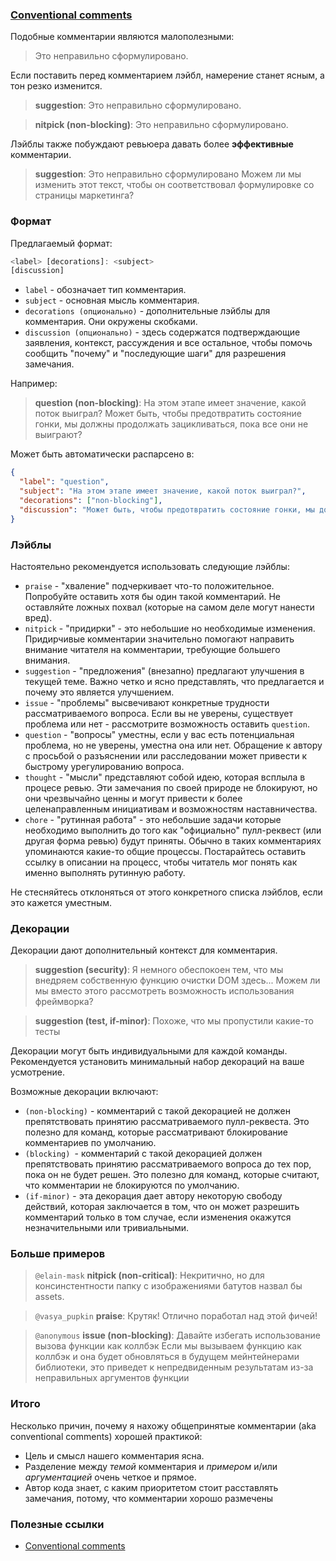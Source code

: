 ### [Conventional comments](https://conventionalcomments.org/)

Подобные комментарии являются малополезными:

> Это неправильно сформулировано.

Если поставить перед комментарием лэйбл, намерение станет ясным, а тон резко изменится.

> **suggestion**: Это неправильно сформулировано.


> **nitpick (non-blocking)**: Это неправильно сформулировано.

Лэйблы также побуждают ревьюера давать более **эффективные** комментарии.

> **suggestion**: Это неправильно сформулировано
> Можем ли мы изменить этот текст, чтобы он соответствовал формулировке со страницы маркетинга?

### Формат

Предлагаемый формат:

```js
<label> [decorations]: <subject>
[discussion]
```

- `label` - обозначает тип комментария.
- `subject` - основная мысль комментария.
- `decorations (опционально)` - дополнительные лэйблы для комментария. Они окружены скобками.
- `discussion (опционально)` - здесь содержатся подтверждающие заявления, контекст, рассуждения и все остальное, чтобы помочь сообщить "почему" и "последующие шаги" для разрешения замечания.

Например:

> **question (non-blocking)**: На этом этапе имеет значение, какой поток выиграл?
> Может быть, чтобы предотвратить состояние гонки, мы должны продолжать зацикливаться, пока все они не выиграют?

Может быть автоматически распарсено в:
```json
{
  "label": "question",
  "subject": "На этом этапе имеет значение, какой поток выиграл?",
  "decorations": ["non-blocking"],
  "discussion": "Может быть, чтобы предотвратить состояние гонки, мы должны продолжать зацикливаться, пока все они не выиграют?"
}
```

### Лэйблы

Настоятельно рекомендуется использовать следующие лэйблы:

- `praise` - "хваление" подчеркивает что-то положительное. Попробуйте оставить хотя бы один такой комментарий. Не оставляйте ложных похвал (которые на самом деле могут нанести вред).
- `nitpick` - "придирки" - это небольшие но необходимые изменения. Придирчивые комментарии значительно помогают направить внимание читателя на комментарии, требующие большего внимания.
- `suggestion` - "предложения" (внезапно) предлагают улучшения в текущей теме. Важно четко и ясно представлять, что предлагается и почему это является улучшением.
- `issue` - "проблемы" высвечивают конкретные трудности рассматриваемого вопроса. Если вы не уверены, существует проблема или нет - рассмотрите возможность оставить `question`.
- `question` - "вопросы" уместны, если у вас есть потенциальная проблема, но не уверены, уместна она или нет. Обращение к автору с просьбой о разъяснении или расследовании может привести к быстрому урегулированию вопроса.
- `thought` - "мысли" представляют собой идею, которая всплыла в процесе ревью. Эти замечания по своей природе не блокируют, но они чрезвычайно ценны и могут привести к более целенаправленным инициативам и возможностям наставничества.
- `chore` - "рутинная работа" - это небольшие задачи которые необходимо выполнить до того как "официально" пулл-реквест (или другая форма ревью) будут приняты. Обычно в таких комментариях упоминаются какие-то общие процессы. Постарайтесь оставить ссылку в описании на процесс, чтобы читатель мог понять как именно выполнять рутинную работу.

Не стесняйтесь отклоняться от этого конкретного списка лэйблов, если это кажется уместным.

### Декорации

Декорации дают дополнительный контекст для комментария.

> **suggestion (security)**: Я немного обеспокоен тем, что мы внедряем собственную функцию очистки DOM здесь...
> Можем ли мы вместо этого рассмотреть возможность использования фреймворка?

> **suggestion (test, if-minor)**: Похоже, что мы пропустили какие-то тесты

Декорации могут быть индивидуальными для каждой команды. Рекомендуется установить минимальный набор декораций на ваше усмотрение.

Возможные декорации включают:

- `(non-blocking)` - комментарий с такой декорацией не должен препятствовать принятию рассматриваемого пулл-реквеста. Это полезно для команд, которые рассматривают блокирование комментариев по умолчанию.
- `(blocking) `- комментарий с такой декорацией должен препятствовать принятию рассматриваемого вопроса до тех пор, пока он не будет решен. Это полезно для команд, которые считают, что комментарии не блокируются по умолчанию.
- `(if-minor)` - эта декорация дает автору некоторую свободу действий, которая заключается в том, что он может разрешить комментарий только в том случае, если изменения окажутся незначительными или тривиальными.

### Больше примеров

> `@elain-mask`
> **nitpick (non-critical)**: Некритично, но для консинстентности папку с изображениями батутов назвал бы assets.

> `@vasya_pupkin`
> **praise**: Крутяк! Отлично поработал над этой фичей!


> `@anonymous`
> **issue (non-blocking)**: Давайте избегать использование вызова функции как коллбэк
> Если мы вызываем функцию как коллбэк и она будет обновляться в будущем мейнтейнерами библиотеки, это приведет к непредвиденным результатам из-за неправильных аргументов функции

### Итого

Несколько причин, почему я нахожу общепринятые комментарии (aka conventional comments) хорошей практикой:

- Цель и смысл нашего комментария ясна.
- Разделение между *темой* комментария и *примером* и/или *аргументацией* очень четкое и прямое.
- Автор кода знает, с каким приоритетом стоит расставлять замечания, потому, что комментарии хорошо размечены

### Полезные ссылки

- [Conventional comments](https://conventionalcomments.org/)
